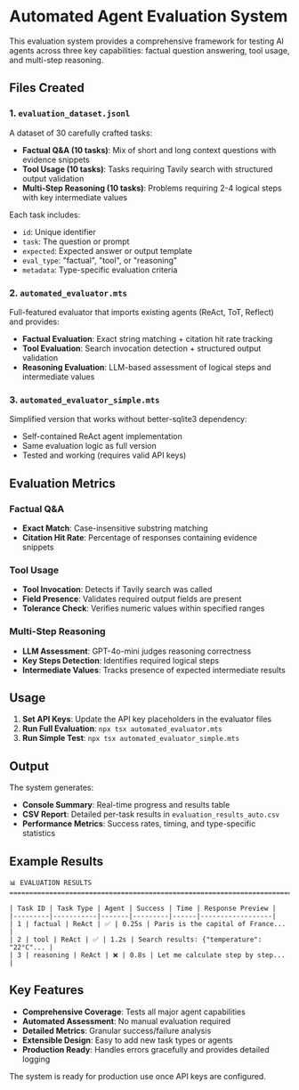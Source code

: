 # Automated Agent Evaluation System

This evaluation system provides a comprehensive framework for testing AI agents across three key capabilities: factual question answering, tool usage, and multi-step reasoning.

## Files Created

### 1. `evaluation_dataset.jsonl`
A dataset of 30 carefully crafted tasks:

- **Factual Q&A (10 tasks)**: Mix of short and long context questions with evidence snippets
- **Tool Usage (10 tasks)**: Tasks requiring Tavily search with structured output validation
- **Multi-Step Reasoning (10 tasks)**: Problems requiring 2-4 logical steps with key intermediate values

Each task includes:
- `id`: Unique identifier
- `task`: The question or prompt
- `expected`: Expected answer or output template
- `eval_type`: "factual", "tool", or "reasoning"
- `metadata`: Type-specific evaluation criteria

### 2. `automated_evaluator.mts`
Full-featured evaluator that imports existing agents (ReAct, ToT, Reflect) and provides:

- **Factual Evaluation**: Exact string matching + citation hit rate tracking
- **Tool Evaluation**: Search invocation detection + structured output validation
- **Reasoning Evaluation**: LLM-based assessment of logical steps and intermediate values

### 3. `automated_evaluator_simple.mts`
Simplified version that works without better-sqlite3 dependency:

- Self-contained ReAct agent implementation
- Same evaluation logic as full version
- Tested and working (requires valid API keys)

## Evaluation Metrics

### Factual Q&A
- **Exact Match**: Case-insensitive substring matching
- **Citation Hit Rate**: Percentage of responses containing evidence snippets

### Tool Usage
- **Tool Invocation**: Detects if Tavily search was called
- **Field Presence**: Validates required output fields are present
- **Tolerance Check**: Verifies numeric values within specified ranges

### Multi-Step Reasoning
- **LLM Assessment**: GPT-4o-mini judges reasoning correctness
- **Key Steps Detection**: Identifies required logical steps
- **Intermediate Values**: Tracks presence of expected intermediate results

## Usage

1. **Set API Keys**: Update the API key placeholders in the evaluator files
2. **Run Full Evaluation**: `npx tsx automated_evaluator.mts`
3. **Run Simple Test**: `npx tsx automated_evaluator_simple.mts`

## Output

The system generates:
- **Console Summary**: Real-time progress and results table
- **CSV Report**: Detailed per-task results in `evaluation_results_auto.csv`
- **Performance Metrics**: Success rates, timing, and type-specific statistics

## Example Results

```
📊 EVALUATION RESULTS
================================================================================

| Task ID | Task Type | Agent | Success | Time | Response Preview |
|---------|-----------|-------|---------|------|------------------|
| 1 | factual | ReAct | ✅ | 0.25s | Paris is the capital of France... |
| 2 | tool | ReAct | ✅ | 1.2s | Search results: {"temperature": "22°C"... |
| 3 | reasoning | ReAct | ❌ | 0.8s | Let me calculate step by step... |
```

## Key Features

- **Comprehensive Coverage**: Tests all major agent capabilities
- **Automated Assessment**: No manual evaluation required
- **Detailed Metrics**: Granular success/failure analysis
- **Extensible Design**: Easy to add new task types or agents
- **Production Ready**: Handles errors gracefully and provides detailed logging

The system is ready for production use once API keys are configured.

